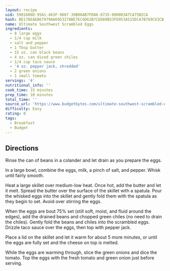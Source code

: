 ```yaml
---
layout: recipe
uid: 5901608D-95A1-463F-9D87-39B06AB7FDA6-6735-000003A7CA75B2CA
hash: BE178EAEB67979AA6953278BE7EC6D62B7CED89B53FD953A515DCA7B769C83CB
name: Ultimate Southwest Scrambled Eggs
ingredients:
  - 8 large eggs
  - 1/4 cup milk
  - salt and pepper
  - 1 Tbsp butter
  - 15 oz. can black beans
  - 4 oz. can diced green chiles
  - 1/4 cup taco sauce
  - '4 oz. pepper jack, shredded'
  - 2 green onions
  - 1 small tomato
servings: '4'
nutritional_info: ''
cook_time: 15 minutes
prep_time: 10 minutes
total_time: ''
source_url: 'https://www.budgetbytes.com/ultimate-southwest-scrambled-eggs/'
difficulty: Easy
rating: 0
tags:
  - Breakfast
  - Budget
---
```


## Directions

Rinse the can of beans in a colander and let drain as you prepare the eggs.

In a large bowl, combine the eggs, milk, a pinch of salt, and pepper. Whisk until fairly smooth.

Heat a large skillet over medium-low heat. Once hot, add the butter and let it melt. Spread the butter over the surface of the skillet with a spatula. Pour the whisked eggs into the skillet and gently fold them with the spatula as they begin to set. Avoid over stirring the eggs.

When the eggs are bout 75% set (still soft, moist, and fluid around the edges), add the drained beans and chopped green chiles (no need to drain the chiles). Gently fold the beans and chiles into the scrambled eggs. Drizzle taco sauce over the eggs, then top with pepper jack.

Place a lid on the skillet and let it warm for about 5 more minutes, or until the eggs are fully set and the cheese on top is melted.

While the eggs are warming through, slice the green onions and dice the tomato. Top the eggs with the fresh tomato and green onion just before serving.
